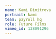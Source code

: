 ```yaml
---
name: Kami Dimitrova
portrait: kami
team: payroll hq
role: Future Films
vimeo_id: 138091296
---
```


